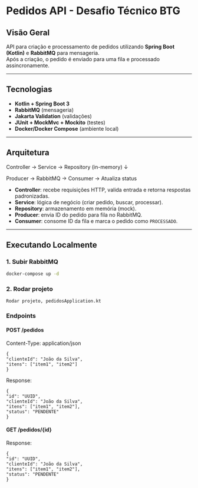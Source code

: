 # Pedidos API - Desafio Técnico BTG

##  Visão Geral
API para criação e processamento de pedidos utilizando **Spring Boot (Kotlin)** e **RabbitMQ** para mensageria.  
Após a criação, o pedido é enviado para uma fila e processado assincronamente.

---

##  Tecnologias
- **Kotlin + Spring Boot 3**
- **RabbitMQ** (mensageria)
- **Jakarta Validation** (validações)
- **JUnit + MockMvc + Mockito** (testes)
- **Docker/Docker Compose** (ambiente local)

---

##  Arquitetura

Controller → Service → Repository (in-memory)
↓

Producer → RabbitMQ → Consumer → Atualiza status


- **Controller**: recebe requisições HTTP, valida entrada e retorna respostas padronizadas.
- **Service**: lógica de negócio (criar pedido, buscar, processar).
- **Repository**: armazenamento em memória (mock).
- **Producer**: envia ID do pedido para fila no RabbitMQ.
- **Consumer**: consome ID da fila e marca o pedido como `PROCESSADO`.

---

##  Executando Localmente

### 1. Subir RabbitMQ
```bash
docker-compose up -d
```

### 2. Rodar projeto
```
Rodar projeto, pedidosApplication.kt
```
### Endpoints

#### POST /pedidos

Content-Type: application/json

```
{
"clienteId": "João da Silva",
"itens": ["item1", "item2"]
}
```

Response:
```
{
"id": "UUID",
"clienteId": "João da Silva",
"itens": ["item1", "item2"],
"status": "PENDENTE"
}
```
#### GET /pedidos/{id}

Response:

```
{
"id": "UUID",
"clienteId": "João da Silva",
"itens": ["item1", "item2"],
"status": "PENDENTE"
}
```





